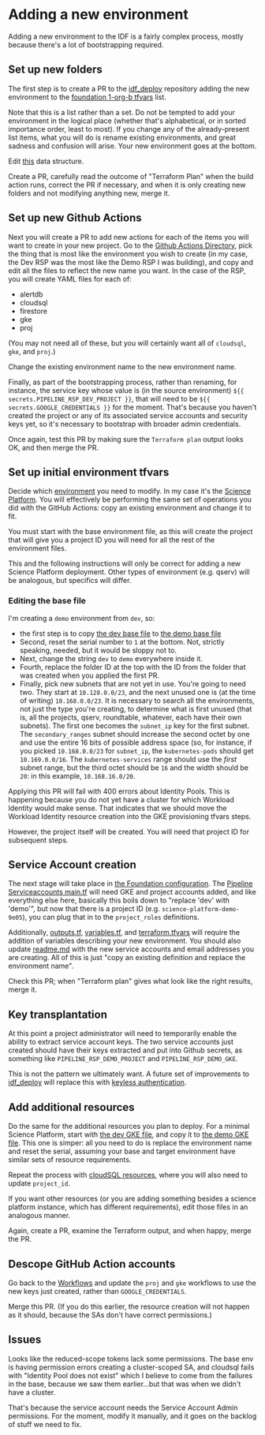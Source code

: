 # Adding a new environment

Adding a new environment to the IDF is a fairly complex process, mostly
because there's a lot of bootstrapping required.

## Set up new folders

The first step is to create a PR to the
[idf_deploy](https://github.com/lsst/idf_deploy) repository adding the
new environment to the [foundation 1-org-b
tfvars](./environment/foundation/1-org-b.tfvars) list.

Note that this is a list rather than a set.  Do not be tempted to add
your environment in the logical place (whether that's alphabetical, or
in sorted importance order, least to most).  If you change any of the
already-present list items, what you will do is rename existing
environments, and great sadness and confusion will arise.  Your new
environment goes at the bottom.

Edit
[this](https://github.com/lsst/idf_deploy/blob/d2f5f83d4c268b003df57106b74c623b98d586b0/environment/foundation/1-org-b/1-org-b.tfvars#L4-L12)
data structure.

Create a PR, carefully read the outcome of "Terraform Plan" when the
build action runs, correct the PR if necessary, and when it is only
creating new folders and not modifying anything new, merge it.

## Set up new Github Actions

Next you will create a PR to add new actions for each of the items
you will want to create in your new project.  Go to the [Github Actions
Directory](./.github/workflows), pick the thing that is most like the
environment you wish to create (in my case, the Dev RSP was the most
like the Demo RSP I was building), and copy and edit all the files to
reflect the new name you want.  In the case of the RSP, you will create
YAML files for each of:
* alertdb
* cloudsql
* firestore
* gke
* proj

(You may not need all of these, but you will certainly want all of
`cloudsql`, `gke`, and `proj`.)

Change the existing environment name to the new environment name.

Finally, as part of the bootstrapping process, rather than renaming, for
instance, the service key whose value is (in the source environment)
`${{ secrets.PIPELINE_RSP_DEV_PROJECT }}`, that will need to be
`${{ secrets.GOOGLE_CREDENTIALS }}` for the moment.  That's because you
haven't created the project or any of its associated service accounts
and security keys yet, so it's necessary to bootstrap with broader
admin credentials.

Once again, test this PR by making sure the `Terraform plan` output
looks OK, and then merge the PR.

## Set up initial environment tfvars

Decide which [environment](./environment/deployments) you need to
modify.  In my case it's the [Science
Platform](./environment/deployments/science-platform).  You will
effectively be performing the same set of operations you did with the
GitHub Actions: copy an existing environment and change it to fit.

You must start with the base environment file, as this will create the
project that will give you a project ID you will need for all the rest
of the environment files.

This and the following instructions will only be correct for adding a
new Science Platform deployment.  Other types of environment
(e.g. qserv) will be analogous, but specifics will differ.

### Editing the base file

I'm creating a `demo` environment from `dev`, so:

* the first step is to copy
  [the dev base file](./environment/deployments/science-platform/dev.tfvars) to 
  [the demo base
  file](./environment/deployments/science-platform/dev.tfvars)
* Second, reset the serial number to `1` at the bottom.  Not, strictly
  speaking, needed, but it would be sloppy not to.
* Next, change the string `dev` to `demo` everywhere inside it.
* Fourth, replace the folder ID at the top with the ID from the folder
  that was created when you applied the first PR.
* Finally, pick new subnets that are not yet in use.  You're going to
  need two.  They start at `10.128.0.0/23`, and the next unused one is
  (at the time of writing) `10.168.0.0/23`.  It is necessary to search
  all the environments, not just the type you're creating, to determine
  what is first unused (that is, all the projects, qserv, roundtable,
  whatever, each have their own subnets).  The first one becomes the
  `subnet_ip` key for the first subnet.  The `secondary_ranges` subnet
  should increase the second octet by one and use the entire 16 bits of
  possible address space (so, for instance, if you picked
  `10.168.0.0/23` for `subnet_ip`, the `kubernetes-pods` should get
  `10.169.0.0/16`.  The `kubernetes-services` range should use the
  *first* subnet range, but the third octet should be `16` and the width
  should be `20`: in this example, `10.168.16.0/20`.

Applying this PR will fail with 400 errors about Identity Pools.  This
is happening because you do not yet have a cluster for which Workload
Identity would make sense.  That indicates that we should move the
Workload Identity resource creation into the GKE provisioning tfvars
steps.

However, the project itself will be created.  You will need that project
ID for subsequent steps.

## Service Account creation

The next stage will take place in [the Foundation
configuration](./environment/foundation).  The [Pipeline Serviceaccounts
main.tf](./environment/foundation/pipeline_serviceaccounts/main.tf) will
need GKE and project accounts added, and like everything else here,
basically this boils down to "replace 'dev' with 'demo'", but now
that there is a project ID (e.g. `science-platform-demo-9e05`), you can
plug that in to the `project_roles` definitions.

Additionally,
[outputs.tf](./environment/foundation/pipeline_serviceaccounts/main.tf),
[variables.tf](./environment/foundation/pipeline_serviceaccounts/), and
[terraform.tfvars](./environment/foundation/pipeline_serviceaccounts/terraform.tfvars)
will require the addition of variables describing your new environment.
You should also update
[readme.md](./environment/foundation/pipeline_serviceaccounts/) with the
new service accounts and email addresses you are creating.  All of this
is just "copy an existing definition and replace the environment name".

Check this PR; when "Terraform plan" gives what look like the right
results, merge it.

## Key transplantation

At this point a project administrator will need to temporarily enable
the ability to extract service account keys.  The two service accounts
just created should have their keys extracted and put into Github
secrets, as something like `PIPELINE_RSP_DEMO_PROJECT` and
`PIPELINE_RSP_DEMO_GKE`.

This is not the pattern we ultimately want.  A future set of
improvements to [idf_deploy](.) will replace this with [keyless
authentication](https://cloud.google.com/blog/products/identity-security/enabling-keyless-authentication-from-github-actions).


## Add additional resources

Do the same for the additional resources you plan to deploy.  For a
minimal Science Platform, start with [the dev GKE
file](./environment/deployments/science-platform/dev-gke.tfvars),
and copy it to [the demo GKE
file](./environment/deployments/science-platform/demo-gke.tfvars).  This
one is simper: all you need to do is replace the environment name and
reset the serial, assuming your base and target environment have similar
sets of resource requirements.

Repeat the process with [cloudSQL
resources](./environment/deployments/science-platform/demo-gke.tfvars),
where you will also need to update `project_id`.

If you want other resources (or you are adding something besides a
science platform instance, which has different requirements), edit those
files in an analogous manner.

Again, create a PR, examine the Terraform output, and when happy, merge
the PR.

## Descope GitHub Action accounts

Go back to the [Workflows](.github/workflows) and update the `proj` and
`gke` workflows to use the new keys just created, rather than
`GOOGLE_CREDENTIALS`.

Merge this PR.  (If you do this earlier, the resource creation will not
happen as it should, because the SAs don't have correct permissions.)

## Issues

Looks like the reduced-scope tokens lack some permissions.  The base env
is having permission errors creating a cluster-scoped SA, and cloudsql
fails with "Identity Pool does not exist" which I believe to come from
the failures in the base, because we saw them earlier...but that was
when we didn't have a cluster.

That's because the service account needs the Service Account Admin
permissions.  For the moment, modify it manually, and it goes on the
backlog of stuff we need to fix.
